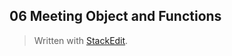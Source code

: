 
## 06 Meeting Object and Functions


> Written with [StackEdit](https://stackedit.io/).
<!--stackedit_data:
eyJoaXN0b3J5IjpbLTE5OTA5MDQyODZdfQ==
-->